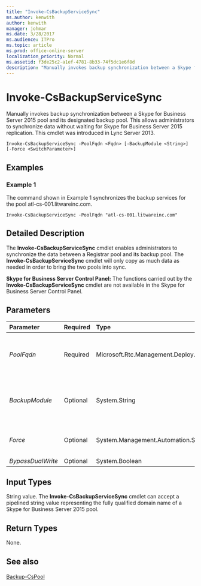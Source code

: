 ```yaml
---
title: "Invoke-CsBackupServiceSync"
ms.author: kenwith
author: kenwith
manager: johmar
ms.date: 3/28/2017
ms.audience: ITPro
ms.topic: article
ms.prod: office-online-server
localization_priority: Normal
ms.assetid: f3de25c2-a1ef-4781-8b33-74f5dc1e6f8d
description: "Manually invokes backup synchronization between a Skype for Business Server 2015 pool and its designated backup pool. This allows administrators to synchronize data without waiting for Skype for Business Server 2015 replication. This cmdlet was introduced in Lync Server 2013."
---
```


# Invoke-CsBackupServiceSync
 
Manually invokes backup synchronization between a Skype for Business Server 2015 pool and its designated backup pool. This allows administrators to synchronize data without waiting for Skype for Business Server 2015 replication. This cmdlet was introduced in Lync Server 2013.
  
```
Invoke-CsBackupServiceSync -PoolFqdn <Fqdn> [-BackupModule <String>] [-Force <SwitchParameter>]

```

## Examples
<a name="Examples"> </a>

### Example 1

The command shown in Example 1 synchronizes the backup services for the pool atl-cs-001.litwareinc.com.
  
```
Invoke-CsBackupServiceSync -PoolFqdn "atl-cs-001.litwareinc.com"
```

## Detailed Description
<a name="DetailedDescription"> </a>

The **Invoke-CsBackupServiceSync** cmdlet enables administrators to synchronize the data between a Registrar pool and its backup pool. The **Invoke-CsBackupServiceSync** cmdlet will only copy as much data as needed in order to bring the two pools into sync.
  
 **Skype for Business Server Control Panel:** The functions carried out by the **Invoke-CsBackupServiceSync** cmdlet are not available in the Skype for Business Server Control Panel.
  
## Parameters
<a name="DetailedDescription"> </a>

|**Parameter**|**Required**|**Type**|**Description**|
|:-----|:-----|:-----|:-----|
| _PoolFqdn_ <br/> |Required  <br/> |Microsoft.Rtc.Management.Deploy.Fqdn  <br/> |Fully qualified domain name of the pool where backup service synchronization is being invoked. For example:  <br/>  `-PoolFqdn "atl-cs-001.litwareinc.com"` <br/> |
| _BackupModule_ <br/> |Optional  <br/> |System.String  <br/> |Indicates the type of data to be synchronized. Valid values are:  <br/> UserServices.PresenceFocus  <br/> ConfServices.DataConf  <br/> CentralMgmt.CMSMaster  <br/> |
| _Force_ <br/> |Optional  <br/> |System.Management.Automation.SwitchParameter  <br/> |Suppresses the display of any non-fatal error message that might occur when running the command.  <br/> |
| _BypassDualWrite_ <br/> |Optional  <br/> |System.Boolean  <br/> |PARAMVALUE: $true | $false  <br/> |
   
## Input Types
<a name="InputTypes"> </a>

String value. The **Invoke-CsBackupServiceSync** cmdlet can accept a pipelined string value representing the fully qualified domain name of a Skype for Business Server 2015 pool.
  
## Return Types
<a name="ReturnTypes"> </a>

None.
  
## See also
<a name="ReturnTypes"> </a>

#### 

[Backup-CsPool](backup-cspool.md)

